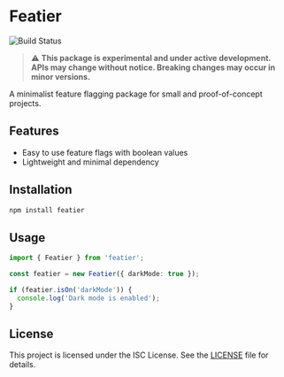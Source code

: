 # Featier
![Build Status](https://img.shields.io/github/actions/workflow/status/amrsaeedhosny/featier/ci.yml)

> ⚠️ **This package is experimental and under active development. APIs may change without notice. Breaking changes may occur in minor versions.**

A minimalist feature flagging package for small and proof-of-concept projects.

## Features

- Easy to use feature flags with boolean values  
- Lightweight and minimal dependency  

## Installation

```bash
npm install featier
```

## Usage

```typescript
import { Featier } from 'featier';

const featier = new Featier({ darkMode: true });

if (featier.isOn('darkMode')) {
  console.log('Dark mode is enabled');
}
```

## License

This project is licensed under the ISC License. See the [LICENSE](LICENSE.md) file for details.
